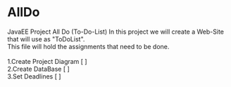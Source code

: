 # AllDo
JavaEE Project All Do (To-Do-List)
In this project we will create a Web-Site that will use as "ToDoList".<br>
This file will hold the assignments that need to be done.<br>
<br>
1.Create Project Diagram [ ] <br>
2.Create DataBase        [ ] <br>
3.Set Deadlines          [ ] <br>

